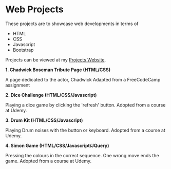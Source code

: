 # Web Projects

These projects are to showcase web developments in terms of

* HTML
* CSS
* Javascript
* Bootstrap

Projects can be viewed at my [Projects Website](http://www.thebluefish.com/portfolio/).

**1. Chadwick Boseman Tribute Page (HTML/CSS)**

A page dedicated to the actor, Chadwick
Adapted from a FreeCodeCamp assignment

**2. Dice Challenge (HTML/CSS/Javascript)**

Playing a dice game by clicking the 'refresh' button.
Adopted from a course at Udemy. 

**3. Drum Kit (HTML/CSS/Javascript)**

Playing Drum noises with the button or keyboard.
Adopted from a course at Udemy. 

**4. Simon Game (HTML/CSS/Javascript/JQuery)**

Pressing the colours in the correct sequence. One wrong move ends the game.
Adopted from a course at Udemy. 


